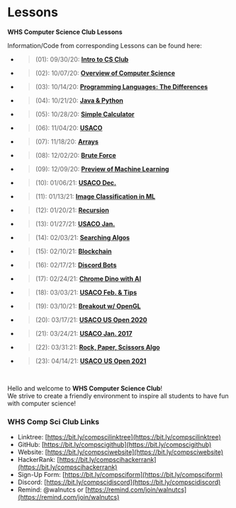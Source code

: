 # Lessons
**WHS Computer Science Club Lessons**

Information/Code from corresponding Lessons can be found here:  
* > (01): 09/30/20:  [**Intro to CS Club**](https://github.com/whscompsciclub/Lessons/tree/main/WHS%20Lessons/(01)-09.30%20(Intro%20to%20CS%20Club))
* > (02): 10/07/20:  [**Overview of Computer Science**](https://github.com/whscompsciclub/Lessons/tree/main/WHS%20Lessons/(02)-10.07%20(Overview%20of%20Computer%20Science))
* > (03): 10/14/20: [**Programming Languages: The Differences**](https://github.com/whscompsciclub/Lessons/tree/main/WHS%20Lessons/(03)-10.14%20(Programming%20Languages%3B%20The%20Differences))  
* > (04): 10/21/20: [**Java & Python**](https://github.com/whscompsciclub/Lessons/tree/main/WHS%20Lessons/(04)-10.21%20(Java%20%26%20Python))   
* > (05): 10/28/20: [**Simple Calculator**](https://github.com/whscompsciclub/Lessons/tree/main/WHS%20Lessons/(05)-10.28%20(Simple%20Calculator))
* > (06): 11/04/20: [**USACO**](https://github.com/whscompsciclub/Lessons/tree/main/WHS%20Lessons/(06)-11.04%20(USACO))
* > (07): 11/18/20: [**Arrays**](https://github.com/whscompsciclub/Lessons/tree/main/WHS%20Lessons/(07)-11.18%20(Arrays))
* > (08): 12/02/20: [**Brute Force**]((08)-12.02%20(Brute%20Force))
* > (09): 12/09/20: [**Preview of Machine Learning**]((09)-12.09%20(Preview%20of%20Machine%20Learning))
* > (10): 01/06/21: [**USACO Dec.**]((10)-01.06%20(USACO%20Dec.))
* > (11): 01/13/21: [**Image Classification in ML**]((11)-01.13%20(Image%20Classification%20in%20ML))
* > (12): 01/20/21: [**Recursion**]((12)-01.20%20(Recursion))
* > (13): 01/27/21: [**USACO Jan.**]((13)-01.27%20(USACO%20Jan.))
* > (14): 02/03/21: [**Searching Algos**]((14)-02.03%20(Searching%20Algos))
* > (15): 02/10/21: [**Blockchain**]((15)-02.10%20(Blockchain))
* > (16): 02/17/21: [**Discord Bots**]((16)-02.17%20(Discord%20Bots))
* > (17): 02/24/21: [**Chrome Dino with AI**]((17)-02.24%20(Chrome%20Dino%20with%20AI))
* > (18): 03/03/21: [**USACO Feb. & Tips**]((18)-03.03%20(USACO%20Feb.%20%26%20Tips))
* > (19): 03/10/21: [**Breakout w/ OpenGL**]((19)-03.10%20(Breakout%20with%20OpenGL))
* > (20): 03/17/21: [**USACO US Open 2020**]((20)-03.17%20(USACO%20US%20Open%202020))
* > (21): 03/24/21: [**USACO Jan. 2017**]((21)-03.24%20(USACO%20Jan.%202017))
* > (22): 03/31:21: [**Rock, Paper, Scissors Algo**]((22)-03.31%20(Rock%2C%20Paper%2C%20Scissors%20Algo))
* > (23): 04/14/21: [**USACO US Open 2021**]((23)-04.14%20(USACO%20US%20Open%202021))

&nbsp;

Hello and welcome to **WHS Computer Science Club**!   
We strive to create a friendly environment to inspire all students to have fun with computer science!  
### WHS Comp Sci Club Links
- Linktree: [https://bit.ly/compscilinktree](https://bit.ly/compscilinktree)
- GitHub: [https://bit.ly/compscigithub](https://bit.ly/compscigithub)
- Website: [https://bit.ly/compsciwebsite](https://bit.ly/compsciwebsite)
- HackerRank: [https://bit.ly/compscihackerrank](https://bit.ly/compscihackerrank)
- Sign-Up Form: [https://bit.ly/compsciform](https://bit.ly/compsciform)
- Discord: [https://bit.ly/compscidiscord](https://bit.ly/compscidiscord)
- Remind: @walnutcs or [https://remind.com/join/walnutcs](https://remind.com/join/walnutcs)




